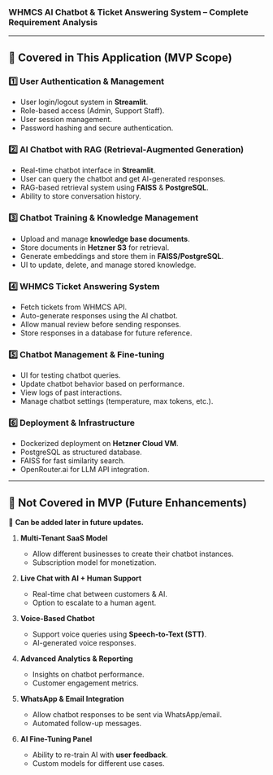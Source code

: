 ### **WHMCS AI Chatbot & Ticket Answering System – Complete Requirement Analysis**

---

## **📌 Covered in This Application (MVP Scope)**

### **1️⃣ User Authentication & Management**

* User login/logout system in **Streamlit**.  
* Role-based access (Admin, Support Staff).  
* User session management.  
* Password hashing and secure authentication.

### **2️⃣ AI Chatbot with RAG (Retrieval-Augmented Generation)**

* Real-time chatbot interface in **Streamlit**.  
* User can query the chatbot and get AI-generated responses.  
* RAG-based retrieval system using **FAISS** & **PostgreSQL**.  
* Ability to store conversation history.

### **3️⃣ Chatbot Training & Knowledge Management**

* Upload and manage **knowledge base documents**.  
* Store documents in **Hetzner S3** for retrieval.  
* Generate embeddings and store them in **FAISS/PostgreSQL**.  
* UI to update, delete, and manage stored knowledge.

### **4️⃣ WHMCS Ticket Answering System**

* Fetch tickets from WHMCS API.  
* Auto-generate responses using the AI chatbot.  
* Allow manual review before sending responses.  
* Store responses in a database for future reference.

### **5️⃣ Chatbot Management & Fine-tuning**

* UI for testing chatbot queries.  
* Update chatbot behavior based on performance.  
* View logs of past interactions.  
* Manage chatbot settings (temperature, max tokens, etc.).

### **6️⃣ Deployment & Infrastructure**

* Dockerized deployment on **Hetzner Cloud VM**.  
* PostgreSQL as structured database.  
* FAISS for fast similarity search.  
* OpenRouter.ai for LLM API integration.

---

## **📌 Not Covered in MVP (Future Enhancements)**

🚀 **Can be added later in future updates.**

1. **Multi-Tenant SaaS Model**

   * Allow different businesses to create their chatbot instances.  
   * Subscription model for monetization.  
2. **Live Chat with AI \+ Human Support**

   * Real-time chat between customers & AI.  
   * Option to escalate to a human agent.  
3. **Voice-Based Chatbot**

   * Support voice queries using **Speech-to-Text (STT)**.  
   * AI-generated voice responses.  
4. **Advanced Analytics & Reporting**

   * Insights on chatbot performance.  
   * Customer engagement metrics.  
5. **WhatsApp & Email Integration**

   * Allow chatbot responses to be sent via WhatsApp/email.  
   * Automated follow-up messages.  
6. **AI Fine-Tuning Panel**

   * Ability to re-train AI with **user feedback**.  
   * Custom models for different use cases.

